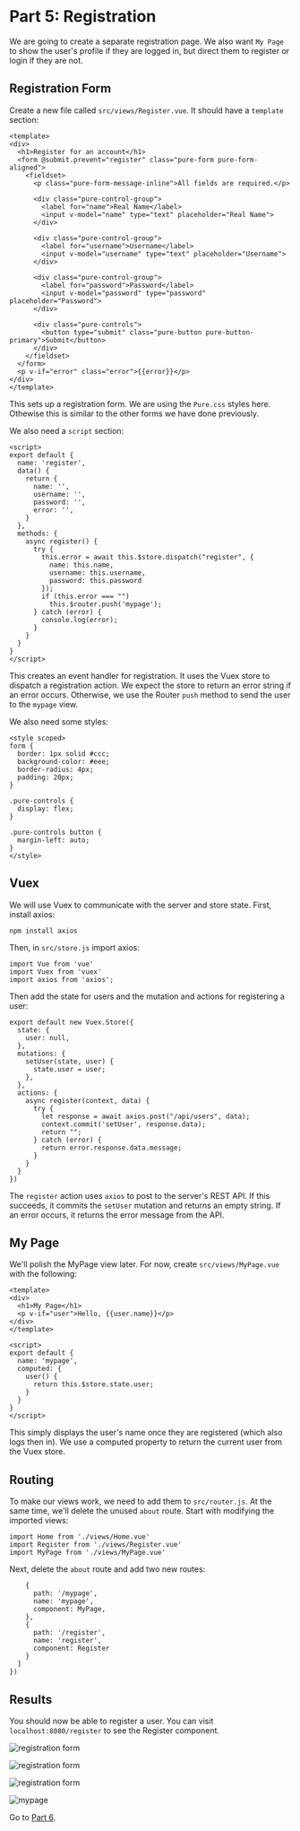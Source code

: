 # Part 5: Registration

We are going to create a separate registration page. We also want `My Page` to
show the user's profile if they are logged in, but direct them to register or
login if they are not.

## Registration Form

Create a new file called `src/views/Register.vue`. It should have a `template` section:

```
<template>
<div>
  <h1>Register for an account</h1>
  <form @submit.prevent="register" class="pure-form pure-form-aligned">
    <fieldset>
      <p class="pure-form-message-inline">All fields are required.</p>

      <div class="pure-control-group">
        <label for="name">Real Name</label>
        <input v-model="name" type="text" placeholder="Real Name">
      </div>

      <div class="pure-control-group">
        <label for="username">Username</label>
        <input v-model="username" type="text" placeholder="Username">
      </div>

      <div class="pure-control-group">
        <label for="password">Password</label>
        <input v-model="password" type="password" placeholder="Password">
      </div>

      <div class="pure-controls">
        <button type="submit" class="pure-button pure-button-primary">Submit</button>
      </div>
    </fieldset>
  </form>
  <p v-if="error" class="error">{{error}}</p>
</div>
</template>
```

This sets up a registration form. We are using the `Pure.css` styles here. Othewise this is similar to the other forms we have done previously.

We also need a `script` section:

```
<script>
export default {
  name: 'register',
  data() {
    return {
      name: '',
      username: '',
      password: '',
      error: '',
    }
  },
  methods: {
    async register() {
      try {
        this.error = await this.$store.dispatch("register", {
          name: this.name,
          username: this.username,
          password: this.password
        });
        if (this.error === "")
          this.$router.push('mypage');
      } catch (error) {
        console.log(error);
      }
    }
  }
}
</script>
```

This creates an event handler for registration. It uses the Vuex store to
dispatch a registration action. We expect the store to return an error string if
an error occurs. Otherwise, we use the Router `push` method to send the user to
the `mypage` view.

We also need some styles:

```
<style scoped>
form {
  border: 1px solid #ccc;
  background-color: #eee;
  border-radius: 4px;
  padding: 20px;
}

.pure-controls {
  display: flex;
}

.pure-controls button {
  margin-left: auto;
}
</style>
```

## Vuex

We will use Vuex to communicate with the
server and store state. First, install axios:

```
npm install axios
```

Then, in `src/store.js` import axios:

```
import Vue from 'vue'
import Vuex from 'vuex'
import axios from 'axios';
```

Then add the state for users and the
mutation and actions for registering
a user:

```
export default new Vuex.Store({
  state: {
    user: null,
  },
  mutations: {
    setUser(state, user) {
      state.user = user;
    },
  },
  actions: {
    async register(context, data) {
      try {
        let response = await axios.post("/api/users", data);
        context.commit('setUser', response.data);
        return "";
      } catch (error) {
        return error.response.data.message;
      }
    }
  }
})
```

The `register` action uses `axios` to post to the server's REST API. If this succeeds, it commits the `setUser` mutation and returns an empty string.
If an error occurs, it returns the
error message from the API.

## My Page

We'll polish the MyPage view later. For
now, create `src/views/MyPage.vue` with the following:

```
<template>
<div>
  <h1>My Page</h1>
  <p v-if="user">Hello, {{user.name}}</p>
</div>
</template>

<script>
export default {
  name: 'mypage',
  computed: {
    user() {
      return this.$store.state.user;
    }
  }
}
</script>
```

This simply displays the user's name once
they are registered (which also logs then in). We use a computed property
to return the current user from the Vuex store.

## Routing

To make our views work, we need to add them to `src/router.js`. At the same
time, we'll delete the unused `about` route. Start with modifying the imported
views:

```
import Home from './views/Home.vue'
import Register from './views/Register.vue'
import MyPage from './views/MyPage.vue'
```

Next, delete the `about` route and add two new routes:

```
    {
      path: '/mypage',
      name: 'mypage',
      component: MyPage,
    },
    {
      path: '/register',
      name: 'register',
      component: Register
    }
  ]
})
```

## Results

You should now be able to register a user. You can visit `localhost:8080/register` to see the Register component.

![registration form](/screenshots/bad-registration.png)

![registration form](/screenshots/bad-registration2.png)

![registration form](/screenshots/registration.png)

![mypage](/screenshots/mypage1.png)

Go to [Part 6](/tutorials/part6.md).
